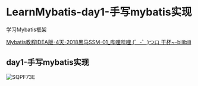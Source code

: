 # LearnMybatis-day1-手写mybatis实现
学习Mybatis框架

[Mybatis教程IDEA版-4天-2018黑马SSM-01_哔哩哔哩 (゜-゜)つロ 干杯~-bilibili](https://www.bilibili.com/video/BV1Db411s7F5?from=search&seid=17279186468718936332)

## 

## day1-手写mybatis实现

![SQPF73E](https://i.imgur.com/SQPF73E.jpg)
